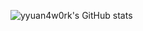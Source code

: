![yyuan4w0rk's GitHub stats](https://github-readme-stats.vercel.app/api?username=yyuan4w0rk&count_private=true&show_icons=true&bg_color=000&icon_color=fff&text_color=fff&hide_rank=true&hide_title=true&hide=stars,commits,issues,contribs)
